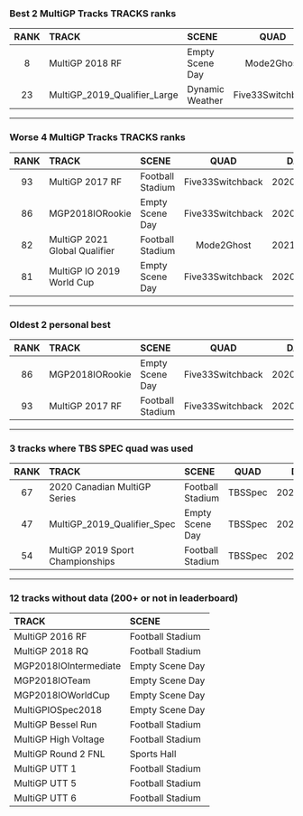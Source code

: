 ### Best 2 MultiGP Tracks TRACKS ranks
|RANK|TRACK|SCENE|QUAD|DATE|
|:---:|:---|:---|:---:|:---:|
|8|MultiGP 2018 RF|Empty Scene Day|Mode2Ghost|2021/09/06|
|23|MultiGP_2019_Qualifier_Large|Dynamic Weather|Five33Switchback|2021/06/25|
---
### Worse 4 MultiGP Tracks TRACKS ranks
|RANK|TRACK|SCENE|QUAD|DATE|
|:---:|:---|:---|:---:|:---:|
|93|MultiGP 2017 RF|Football Stadium|Five33Switchback|2020/04/17|
|86|MGP2018IORookie|Empty Scene Day|Five33Switchback|2020/04/17|
|82|MultiGP 2021 Global Qualifier|Football Stadium|Mode2Ghost|2021/07/25|
|81|MultiGP IO 2019 World Cup|Empty Scene Day|Five33Switchback|2020/05/19|
---
### Oldest 2 personal best
|RANK|TRACK|SCENE|QUAD|DATE|
|:---:|:---|:---|:---:|:---:|
|86|MGP2018IORookie|Empty Scene Day|Five33Switchback|2020/04/17|
|93|MultiGP 2017 RF|Football Stadium|Five33Switchback|2020/04/17|
---
### 3 tracks where TBS SPEC quad was used
|RANK|TRACK|SCENE|QUAD|DATE|
|:---:|:---|:---|:---:|:---:|
|67|2020 Canadian MultiGP Series|Football Stadium|TBSSpec|2021/09/11|
|47|MultiGP_2019_Qualifier_Spec|Empty Scene Day|TBSSpec|2020/10/02|
|54|MultiGP 2019 Sport Championships|Football Stadium|TBSSpec|2021/02/03|
---
### 12 tracks without data (200+ or not in leaderboard)
|TRACK|SCENE|
|:---|:---|
|MultiGP 2016 RF|Football Stadium|
|MultiGP 2018 RQ|Football Stadium|
|MGP2018IOIntermediate|Empty Scene Day|
|MGP2018IOTeam|Empty Scene Day|
|MGP2018IOWorldCup|Empty Scene Day|
|MultiGPIOSpec2018|Empty Scene Day|
|MultiGP Bessel Run|Football Stadium|
|MultiGP High Voltage|Football Stadium|
|MultiGP Round 2 FNL|Sports Hall|
|MultiGP UTT 1|Football Stadium|
|MultiGP UTT 5|Football Stadium|
|MultiGP UTT 6|Football Stadium|
